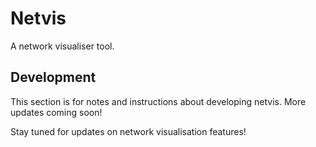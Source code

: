 # Netvis

A network visualiser tool.

## Development

This section is for notes and instructions about developing netvis. More updates coming soon!

Stay tuned for updates on network visualisation features!